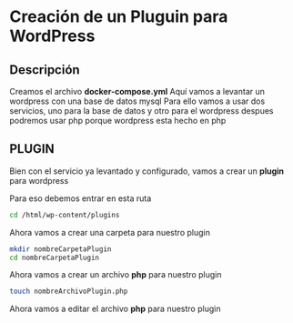 # Creación de un Pluguin para WordPress

## Descripción
Creamos el archivo **docker-compose.yml**
Aquí vamos a levantar un wordpress con una base de datos mysql
Para ello vamos a usar dos servicios, uno para la base de datos y otro para el wordpress
despues podremos usar php porque wordpress esta hecho en php

## PLUGIN
Bien con el servicio ya levantado y configurado, vamos a crear un **plugin** para wordpress

Para eso debemos entrar en esta ruta
```bash
cd /html/wp-content/plugins
```
Ahora vamos a crear una carpeta para nuestro plugin
```bash
mkdir nombreCarpetaPlugin
cd nombreCarpetaPlugin
```
Ahora vamos a crear un archivo **php** para nuestro plugin
```bash
touch nombreArchivoPlugin.php
```
Ahora vamos a editar el archivo **php** para nuestro plugin